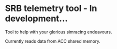 # SRB telemetry tool - In development...

Tool to help with your glorious simracing endeavours.

Currently reads data from ACC shared memory.

